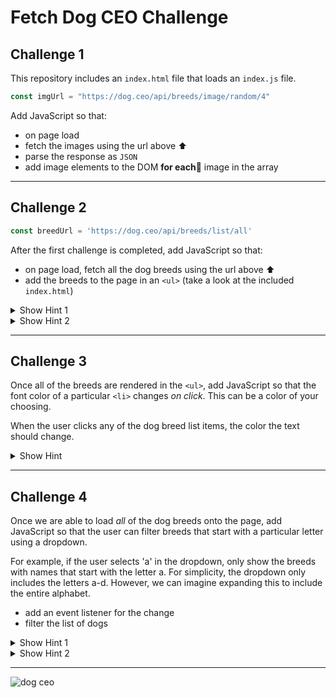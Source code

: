 # Fetch Dog CEO Challenge

## Challenge 1

This repository includes an `index.html` file that loads an `index.js` file.

```js
const imgUrl = "https://dog.ceo/api/breeds/image/random/4"
```

Add JavaScript so that:

- on page load
- fetch the images using the url above ⬆️
- parse the response as `JSON`
- add image elements to the DOM **for each**🤔 image in the array

---

## Challenge 2

```js
const breedUrl = 'https://dog.ceo/api/breeds/list/all'
```

After the first challenge is completed, add JavaScript so that:

- on page load, fetch all the dog breeds using the url above ⬆️
- add the breeds to the page in an `<ul>` (take a look at the included `index.html`)

<details>
  <summary>Show Hint 1</summary>
  Make sure to inspect the data being returned by the API! Where are the breed names being stored? How is the data structured?
</details>

<details>
  <summary>Show Hint 2</summary>
  You'll need a way to iterate over the KEYS of the object being returned (Google/MDN are your friends here)!
</details>

---

## Challenge 3

Once all of the breeds are rendered in the `<ul>`, add JavaScript so that the font color of a particular `<li>` changes _on click_. This can be a color of your choosing.

When the user clicks any of the dog breed list items, the color the text should change.


<details>
  <summary>Show Hint</summary>
  Event Delegation or Individual Event Listeners?
</details>

---

## Challenge 4

Once we are able to load _all_ of the dog breeds onto the page, add JavaScript so that the user can filter breeds that start with a particular letter using a dropdown.

For example, if the user selects 'a' in the dropdown, only show the breeds with names that start with the letter a. For simplicity, the dropdown only includes the letters a-d. However, we can imagine expanding this to include the entire alphabet.

- add an event listener for the change
- filter the list of dogs

<details>
  <summary>Show Hint 1</summary>
  How can you find out when a *change* has happened to the select tag and get its *value*? You don't want the click event, you'll want something else. Google/MDN are your friends here!
</details>

<details>
  <summary>Show Hint 2</summary>
  Once you've figured out how to handle the event, how can we show or hide certain breeds? Depending on how you solved Challenge #2 you'll have a few options: solving this problem using DOM Manipulation and hiding elements with CSS, or solving this problem with array manipulation.
</details>

---

![dog ceo](https://dog.ceo/img/dog.jpg)
